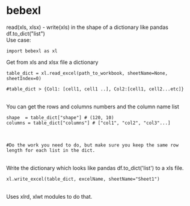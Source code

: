 # bebexl
read(xls, xlsx) - write(xls) in the shape of a dictionary like pandas df.to_dict("list")
<br/>
Use case:
<br/>
```
import bebexl as xl
```

Get from xls and xlsx file a dictionary 

```
table_dict = xl.read_excel(path_to_workbook, sheetName=None, sheetIndex=0)

#table_dict > {Col1: [cell1, cell1 ..], Col2:[cell1, cell2...etc]}

```

<br/>
You can get the rows and columns numbers and the column name list
<br/>


```
shape  = table_dict["shape"] # (120, 10)
columns = table_dict["columns"] # ["col1", "col2", "col3"...]
```

<br/>

```
#Do the work you need to do, but make sure you keep the same row length for each list in the dict.
```
<br/>
Write the dictionary which looks like pandas df.to_dict('list') to a xls file.

```
xl.write_excel(table_dict, excelName, sheetName="Sheet1")
```

<br/>
Uses xlrd, xlwt modules to do that. 
<br/>

